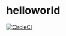 # helloworld

[![CircleCI](https://dl.circleci.com/status-badge/img/circleci/Q7WzC3kvZjyJEgCLyNjtrd/Pejj7mKdM6TRLeVdEuQrFL/tree/main.svg?style=svg)](https://dl.circleci.com/status-badge/redirect/circleci/Q7WzC3kvZjyJEgCLyNjtrd/Pejj7mKdM6TRLeVdEuQrFL/tree/main)
